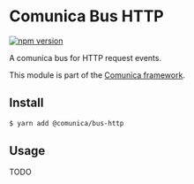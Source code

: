 # Comunica Bus HTTP

[![npm version](https://badge.fury.io/js/%40comunica%2Fbus-http.svg)](https://www.npmjs.com/package/@comunica/bus-http)

A comunica bus for HTTP request events. 

This module is part of the [Comunica framework](https://github.com/comunica/comunica).

## Install

```bash
$ yarn add @comunica/bus-http
```

## Usage

TODO
